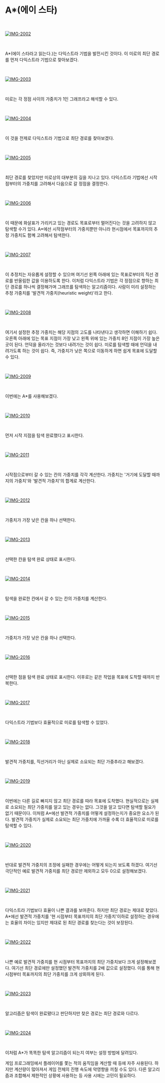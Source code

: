 # A*(에이 스타)

</br>

<a href="https://ibb.co/xXhKL0S"><img src="https://i.ibb.co/2Wq0hQ7/IMG-2002.jpg" alt="IMG-2002" border="0"></a>

</br>

A*(에이 스타라고 읽는다.)는 다익스트라 기법을 발전시킨 것이다. 이 미로의 최단 경로를 먼저 다익스트라 기법으로 찾아보겠다.

</br>

<a href="https://ibb.co/Dtr5WLb"><img src="https://i.ibb.co/mGN6TSB/IMG-2003.jpg" alt="IMG-2003" border="0"></a>

</br>

미로는 각 정점 사이의 가중치가 1인 그래프라고 해석할 수 있다.

</br>

<a href="https://ibb.co/q1xHTcs"><img src="https://i.ibb.co/Bswh0QZ/IMG-2004.jpg" alt="IMG-2004" border="0"></a>

</br>

이 것을 전제로 다익스트라 기법으로 최단 경로를 찾아보겠다.

</br>

<a href="https://ibb.co/DRQT5FS"><img src="https://i.ibb.co/879t6wS/IMG-2005.jpg" alt="IMG-2005" border="0"></a>

</br>

최단 경로를 찾았지만 미로상의 대부분의 길을 지나고 있다. 다익스트라 기법에선 시작점부터의 가중치를 고려해서 다음으로 갈 정점을 결정한다.

</br>

<a href="https://ibb.co/c83G9BC"><img src="https://i.ibb.co/n1mHyGn/IMG-2006.jpg" alt="IMG-2006" border="0"></a>

</br>

이 때문에 화살표가 가리키고 있는 경로도 목표로부터 멀어진다는 것을 고려하지 않고 탐색할 수가 있다. A*에선 시작점부터의 가중치뿐만 아니라 현시점에서 목표까지의 추정 가중치도 함꼐 고려해서 탐색한다.

</br>

<a href="https://ibb.co/1zYnj9v"><img src="https://i.ibb.co/cYKvVNg/IMG-2007.jpg" alt="IMG-2007" border="0"></a>

</br>

이 추정치는 자유롭게 설정할 수 있으며 여기선 왼쪽 아래에 있는 목표로부터의 직선 경로를 반올림한 값을 이용하도록 한다. 이처럼 다익스트라 기법은 각 정점으로 향하는 최단 경로를 하나씩 결정해가며 그래프를 탐색하는 알고리즘이다. 사람이 미리 설정하는 추정 가중치를 '발견적 가중치(heuristic weight)'라고 한다.

</br>

<a href="https://ibb.co/4WNgnQF"><img src="https://i.ibb.co/LSphXG0/IMG-2008.jpg" alt="IMG-2008" border="0"></a>

</br>

여기서 설정한 추정 가중치는 해당 지점의 고도를 나타낸다고 생각하면 이해하기 쉽다. 오른쪽 아래에 있는 목표 지점이 가장 낮고 왼쪽 위에 있는 가중치 8인 지점이 가장 높은 곳이 된다. 언덕을 올라가는 것보다 내려가는 것이 쉽다. 미로를 탐색할 때에 언덕을 내려가도록 하는 것이 쉽다. 즉, 가중치가 낮은 쪽으로 이동하게 하면 쉽게 목표에 도달할 수 있다.

</br>

<a href="https://ibb.co/DrtvxpH"><img src="https://i.ibb.co/MBstY6x/IMG-2009.jpg" alt="IMG-2009" border="0"></a>

</br>

이번에는 A*를 사용해보겠다.

</br>

<a href="https://ibb.co/DDxN5P5"><img src="https://i.ibb.co/HDW0nLn/IMG-2010.jpg" alt="IMG-2010" border="0"></a>

</br>

먼저 시작 지점을 탐색 완료했다고 표시한다.

</br>

<a href="https://ibb.co/NtTfWDp"><img src="https://i.ibb.co/zQ6CP9b/IMG-2011.jpg" alt="IMG-2011" border="0"></a>

</br>

시작점으로부터 갈 수 있는 칸의 가중치를 각각 계산한다. 가중치는 '거기에 도달할 때까지의 가중치'와 '발견적 가중치'의 합계로 계산한다.

</br>

<a href="https://ibb.co/dcty8ZX"><img src="https://i.ibb.co/8BbV1kG/IMG-2012.jpg" alt="IMG-2012" border="0"></a>

</br>

가중치가 가장 낮은 칸을 하나 선택한다.

</br>

<a href="https://ibb.co/6JVvRY2"><img src="https://i.ibb.co/zHj8hs1/IMG-2013.jpg" alt="IMG-2013" border="0"></a>

</br>

선택한 칸을 탐색 완료 상태로 표시한다.

</br>

<a href="https://ibb.co/grkRrtH"><img src="https://i.ibb.co/j8nr83B/IMG-2014.jpg" alt="IMG-2014" border="0"></a>

</br>

탐색을 완료한 칸에서 갈 수 있는 칸의 가중치를 계산한다.

</br>

<a href="https://ibb.co/zZxtqxW"><img src="https://i.ibb.co/Hq4954L/IMG-2015.jpg" alt="IMG-2015" border="0"></a>

</br>

가중치가 가장 낮은 칸을 하나 선택한다.

</br>

<a href="https://ibb.co/WFpcZwD"><img src="https://i.ibb.co/4MgjzGs/IMG-2016.jpg" alt="IMG-2016" border="0"></a>

</br>

선택한 점을 탐색 완료 상태로 표시한다. 이후로는 같은 작업을 목표에 도착할 때까지 반복한다.

</br>

<a href="https://ibb.co/k2gm9NG"><img src="https://i.ibb.co/r2GdcDQ/IMG-2017.jpg" alt="IMG-2017" border="0"></a>

</br>

다익스트라 기법보다 효율적으로 미로를 탐색할 수 있었다.

</br>

<a href="https://ibb.co/7jZpj5N"><img src="https://i.ibb.co/DzvMzyg/IMG-2018.jpg" alt="IMG-2018" border="0"></a>

</br>

발견적 가중치를, 직선거리가 아닌 실제로 소요되는 최단 가중추라고 해보겠다.

</br>

<a href="https://ibb.co/jr2KGjT"><img src="https://i.ibb.co/ZMPsKbV/IMG-2019.jpg" alt="IMG-2019" border="0"></a>

</br>

이번에는 다른 길로 빠지지 않고 최단 경로를 따라 목표에 도착했다. 현실적으로는 실제로 소요되는 최단 가중치를 알고 있는 경우는 없다. 그것을 알고 있다면 탐색할 필요가 없기 때문이다. 이처럼 A*에선 발견적 가중치를 어떻게 설정하는지가 중요한 요소가 된다. 발견적 가중치가 실제로 소요되는 최단 가중치에 가까울 수록 더 효율적으로 미로를 탐색할 수 있다.

</br>

<a href="https://ibb.co/vQQDn0D"><img src="https://i.ibb.co/ZYYNDqN/IMG-2020.jpg" alt="IMG-2020" border="0"></a>

</br>

반대로 발견적 가중치의 조정에 실패한 경우에는 어떻게 되는지 보도록 하겠다. 여기선 극단적인 예로 발견적 가중치를 최단 경로만 제외하고 모두 0으로 설정해보겠다.

</br>

<a href="https://ibb.co/kmxDNQY"><img src="https://i.ibb.co/phxKYJC/IMG-2021.jpg" alt="IMG-2021" border="0"></a>

</br>

다익스트라 기법보다 효율이 나쁜 결과를 보여준다. 하지만 최단 경로는 제대로 찾았다. A*에선 발견적 가중치를 '현 시점부터 목표까지의 최단 가중치'이하로 설정하는 경우에는 효율의 차이는 있지만 제대로 된 최단 경로를 찾는다는 것이 보장된다.

</br>

<a href="https://ibb.co/ZBnxSMp"><img src="https://i.ibb.co/X7htDCr/IMG-2022.jpg" alt="IMG-2022" border="0"></a>

</br>

나쁜 예로 발견적 가중치를 현 시점부터 목표까지의 최단 가중치보다 크게 설정해보겠다. 여기선 최단 경로에만 설정했던 발견적 가중치를 2배 값으로 설정했다. 이를 통해 현시점부터 목표까지의 최단 가중치를 크게 상회하게 된다.

</br>

<a href="https://ibb.co/94DBvY1"><img src="https://i.ibb.co/pK7NPXM/IMG-2023.jpg" alt="IMG-2023" border="0"></a>

</br>

알고리즘은 탐색이 완료됐다고 판단하지만 찾은 경로는 최단 경로와 다르다.

</br>

<a href="https://ibb.co/zVYgkbt"><img src="https://i.ibb.co/whXqvC2/IMG-2024.jpg" alt="IMG-2024" border="0"></a>

</br>

이처럼 A*가 똑똑한 탐색 알고리즘이 되는지 여부는 설정 방법에 달려있다.

게임 프로그래밍에서 플레이어를 쫓는 적의 움직임을 계산할 때 등에 자주 사용된다. 하지만 계산량이 많아져서 게임 전체의 진행 속도에 악영향을 끼칠 수도 있다. 다른 알고리즘과 조합해서 제한적인 상황에 사용하는 등 사용 시에는 고민이 필요하다.